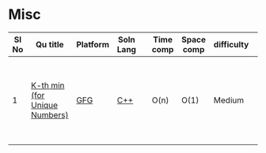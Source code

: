 # Misc

| Sl No | Qu title | Platform                            | Soln Lang |   | Time comp | Space comp | difficulty |    | approach |
| --     | ---     |   ------                            | ---       |-- | ---       | ---        | ----       | -- | ---------|
| 1    | [K-th min (for Unique Numbers)](https://github.com/C-a-thing/Code-Insight/blob/main/Misc/k-th%20min%20for%20unique%20number(question).md)    | [GFG ](/GFG/GFGQuestions.md) | [C++](https://github.com/C-a-thing/Code-Insight/blob/main/Misc/k-th%20min%20for%20unique%20number.cpp)       |   | O(n)       | O(1)        | Medium      | |  <ol><li>Get values inserted in a set </li> <li>Use piority queue </li></ol>  |
